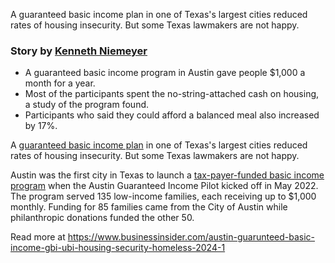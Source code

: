 A guaranteed basic income plan in one of Texas's largest cities reduced rates of housing insecurity. But some Texas lawmakers are not happy.

### Story by [Kenneth Niemeyer](https://www.businessinsider.com/author/kenneth-niemeyer)

* A guaranteed basic income program in Austin gave people $1,000 a month for a year.
* Most of the participants spent the no-string-attached cash on housing, a study of the program found.
* Participants who said they could afford a balanced meal also increased by 17%.

A [guaranteed basic income plan](https://www.businessinsider.com/denver-basic-income-project-ubi-extended-homelessness-poverty-2024-1) in one of Texas's largest cities reduced rates of housing insecurity. But some Texas lawmakers are not happy.

Austin was the first city in Texas to launch a [tax-payer-funded basic income program](https://www.businessinsider.com/universal-basic-income-texas-houston-harris-county-covid-relief-2023-12) when the Austin Guaranteed Income Pilot kicked off in May 2022. The program served 135 low-income families, each receiving up to $1,000 monthly. Funding for 85 families came from the City of Austin while philanthropic donations funded the other 50.

Read more at <https://www.businessinsider.com/austin-guarunteed-basic-income-gbi-ubi-housing-security-homeless-2024-1>